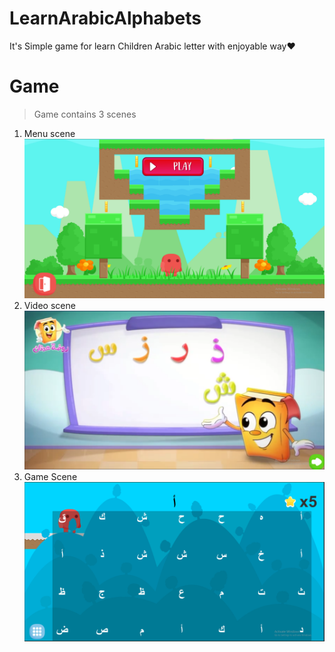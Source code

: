 # LearnArabicAlphabets
It's Simple game for learn Children Arabic letter with enjoyable way❤

# Game
> Game contains 3 scenes

1. Menu scene
   ![Menu](/images/menu.png)
2. Video scene
   ![Video](/images/video.png)
3. Game Scene
   ![Game](/images/game.png)